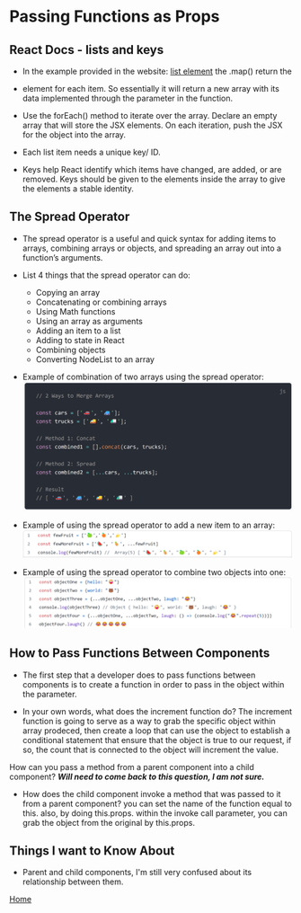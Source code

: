 # Passing Functions as Props

## React Docs - lists and keys

- In the example provided in the website: [list element](https://reactjs.org/docs/lists-and-keys.html) the .map() return the <li> element for each item. So essentially it will return a new array with its data implemented through the parameter in the function.

- Use the forEach() method to iterate over the array. Declare an empty array that will store the JSX elements. On each iteration, push the JSX for the object into the array.

- Each list item needs a unique key/ ID.

- Keys help React identify which items have changed, are added, or are removed. Keys should be given to the elements inside the array to give the elements a stable identity.

## The Spread Operator

- The spread operator is a useful and quick syntax for adding items to arrays, combining arrays or objects, and spreading an array out into a function’s arguments.

- List 4 things that the spread operator can do:
  - Copying an array
  -  Concatenating or combining arrays
  - Using Math functions
  - Using an array as arguments
  - Adding an item to a list
  - Adding to state in React
  - Combining objects
  - Converting NodeList to an array

- Example of combination of two arrays using the spread operator: ![operator](Images/Spread%20Operator%20used%20to%20merge%20two%20arrays.png)

- Example of using the spread operator to add a new item to an array: ![new item](Images/Adding%20a%20new%20item%20in%20array%20using%20spread.png)

- Example of using the spread operator to combine two objects into one: ![object](Images/Combine%20two%20objects%20into%20one%20using%20spread.png)

## How to Pass Functions Between Components

- The first step that a developer does to pass functions between components is to create a function in order to pass in the object within the parameter.

- In your own words, what does the increment function do? The increment function is going to serve as a way to grab the specific object within array prodeced, then create a loop that can use the object to establish a conditional statement that ensure that the object is true to our request, if so, the count that is connected to the object will increment the value.

How can you pass a method from a parent component into a child component? ***Will need to come back to this question, I am not sure.***

- How does the child component invoke a method that was passed to it from a parent component? you can set the name of the function equal to this.<name of function> also, by doing this.props.<name of function> within the invoke call parameter, you can grab the object from the original by this.props.<name of object>

## Things I want to Know About

- Parent and child components, I'm still very confused about its relationship between them.

[Home](https://keelen-fisher.github.io/new-repository/)
